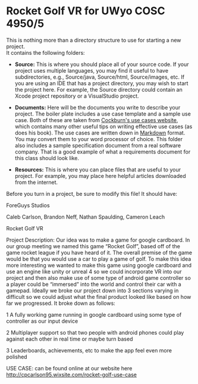 Rocket Golf VR for UWyo COSC 4950/5
=========================================

This is nothing more than a directory structure to use for starting a new project.  
It contains the following folders:

* **Source:** This is where you should place all of your source code.  If your project
  uses multiple languages, you may find it useful to have subdirectories, e.g.,
  Source/java, Source/html, Source/images, etc.  If you are using an IDE that has
  a project directory, you may wish to start the project here.  For example, the
  Source directory could contain an Xcode project repository or a VisualStudio
  project.

* **Documents:** Here will be the documents you write to describe your project.  The
  boiler plate includes a use case template and a sample use case.  Both of these
  are taken from [Cockburn's use cases website][1], which contains many other useful tips
  on writing effective use cases (as does his book).  The use cases are written
  down in [Markdown][2] format.  You may convert them to your word processor of
  choice.  This folder also includes a sample specification document from a real
  software company.  That is a good example of what a requirements document for this
  class should look like.

* **Resources:** This is where you can place files that are useful to your project.
  For example, you may place here helpful articles downloaded from the internet.

Before you turn in a project, be sure to modify this file!  It should have:

ForeGuys Studios

Caleb Carlson,
Brandon Neff,
Nathan Spaulding,
Cameron Leach

Rocket Golf VR

Project Description:
Our idea was to make a game for google cardboard. In our group meeting we named this game “Rocket Golf”, based off of the game rocket league if you have heard of it. The overall premise of the game would be that you would use a car to play a game of golf. To make this idea more interesting we wanted to make this game using google cardboard and use an engine like unity or unreal 4 so we could incorporate VR into our project and then also make use of some type of android game controller so a player could be “immersed” into the world and control their car with a gamepad. Ideally we broke our project down into 3 sections varying in difficult so we could adjust what the final product looked like based on how far we progressed. It broke down as follows:

1 A fully working game running in google cardboard using some type of controller as our input device

2 Multiplayer support so that two people with android phones could play against each other in real time or maybe turn based

3 Leaderboards, achievements, etc to make the app feel even more polished

USE CASE: can be found online at our website here http://cpcarlson95.wixsite.com/rocket-golf-use-case


[1]: http://alistair.cockburn.us/Basic+use+case+template "Alistair Cockburn on Use Cases"
[2]: http://daringfireball.net/projects/markdown/ "Markdown Documentation"
